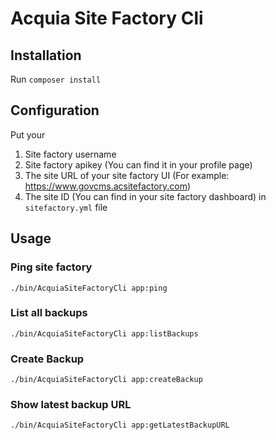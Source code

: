 # Acquia Site Factory Cli

## Installation

Run ```composer install```

## Configuration

Put your 
1. Site factory username
2. Site factory apikey (You can find it in your profile page)
3. The site URL of your site factory UI (For example: https://www.govcms.acsitefactory.com)
4. The site ID (You can find in your site factory dashboard)
in ```sitefactory.yml``` file

## Usage

### Ping site factory
```./bin/AcquiaSiteFactoryCli app:ping```
### List all backups
```./bin/AcquiaSiteFactoryCli app:listBackups```
### Create Backup
```./bin/AcquiaSiteFactoryCli app:createBackup```
### Show latest backup URL
```./bin/AcquiaSiteFactoryCli app:getLatestBackupURL```
